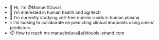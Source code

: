 - 👋 Hi, I’m @ManuelXDuval
- 🧪 I’m interested in human health and agritech
- 🧬 I’m currently studying cell-free nucleic-acids in human plasma. 
- ⚕️  I’m looking to collaborate on predicting clinical endpoints using omics' predictors. 
- 📫 How to reach me manuelxduval[at]double-strand.com

<!---
ManuelXDuval/ManuelXDuval is a ✨ special ✨ repository because its `README.md` (this file) appears on your GitHub profile.
You can click the Preview link to take a look at your changes.
--->
